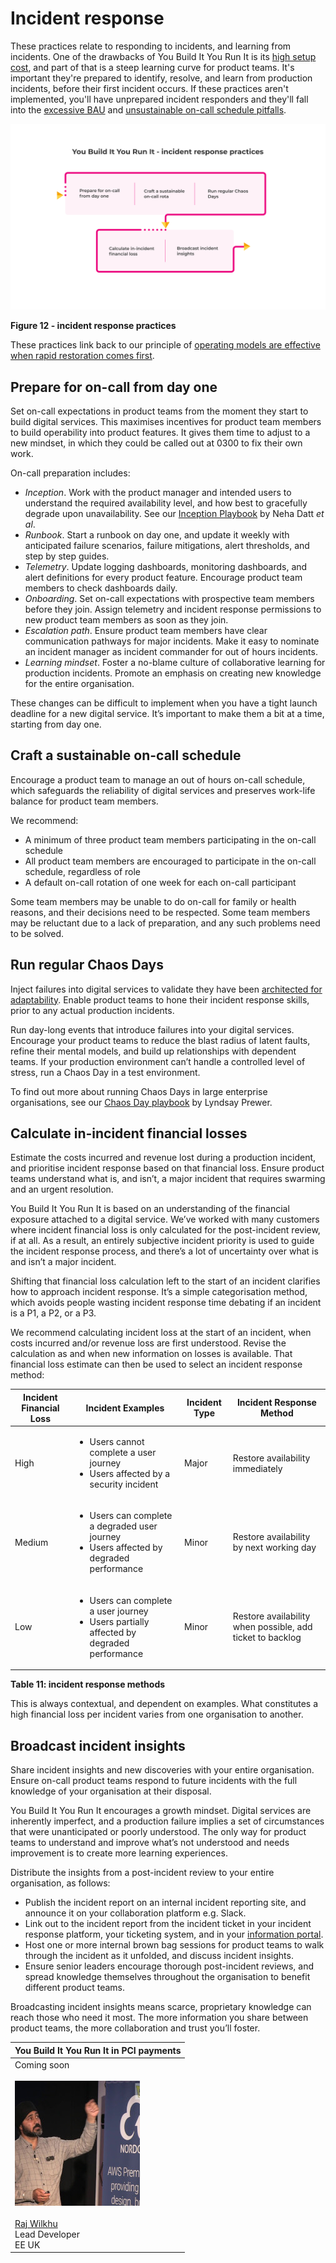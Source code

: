 # Incident response

These practices relate to responding to incidents, and learning from incidents. One of the drawbacks of You Build It You Run It is its [high setup cost](https://you-build-it-you-run-it.playbook.ee/what-is-ops-run-it/drawbacks), and part of that is a steep learning curve for product teams. It's important they're prepared to identify, resolve, and learn from production incidents, before their first incident occurs. If these practices aren't implemented, you'll have unprepared incident responders and they'll fall into the [excessive BAU](https://you-build-it-you-run-it.playbook.ee/pitfalls#excessive-bau) and [unsustainable on-call schedule pitfalls](https://you-build-it-you-run-it.playbook.ee/pitfalls#unsustainable-on-call-schedule). 

![](../.gitbook/assets/practices/incident-response-practices.png)

**Figure 12 - incident response practices**

These practices link back to our principle of [operating models are effective when rapid restoration comes first](https://you-build-it-you-run-it.playbook.ee/principles#operating-models-are-most-effective-when-rapid-restoration-comes-first).

## Prepare for on-call from day one

Set on-call expectations in product teams from the moment they start to build digital services. This maximises incentives for product team members to build operability into product features. It gives them time to adjust to a new mindset, in which they could be called out at 0300 to fix their own work.  

On-call preparation includes:

* *Inception*. Work with the product manager and intended users to understand the required availability level, and how best to gracefully degrade upon unavailability. See our [Inception Playbook](https://inception.playbook.ee/) by Neha Datt *et al*.	
* *Runbook*. Start a runbook on day one, and update it weekly with anticipated failure scenarios, failure mitigations, alert thresholds, and step by step guides.
* *Telemetry*. Update logging dashboards, monitoring dashboards, and alert definitions for every product feature. Encourage product team members to check dashboards daily.
* *Onboarding*. Set on-call expectations with prospective team members before they join. Assign telemetry and incident response permissions to new product team members as soon as they join. 
* *Escalation path*. Ensure product team members have clear communication pathways for major incidents. Make it easy to nominate an incident manager as incident commander for out of hours incidents. 
* *Learning mindset*. Foster a no-blame culture of collaborative learning for production incidents. Promote an emphasis on creating new knowledge for the entire organisation.

These changes can be difficult to implement when you have a tight launch deadline for a new digital service. It’s important to make them a bit at a time, starting from day one.

## Craft a sustainable on-call schedule

Encourage a product team to manage an out of hours on-call schedule, which safeguards the reliability of digital services and preserves work-life balance for product team members.

We recommend:

* A minimum of three product team members participating in the on-call schedule
* All product team members are encouraged to participate in the on-call schedule, regardless of role
* A default on-call rotation of one week for each on-call participant

Some team members may be unable to do on-call for family or health reasons, and their decisions need to be respected. Some team members may be reluctant due to a lack of preparation, and any such problems need to be solved.

## Run regular Chaos Days

Inject failures into digital services to validate they have been [architected for adaptability](https://you-build-it-you-run-it.playbook.ee/practices/build#architect-for-adaptability). Enable product teams to hone their incident response skills, prior to any actual production incidents. 

Run day-long events that introduce failures into your digital services. Encourage your product teams to reduce the blast radius of latent faults, refine their mental models, and build up relationships with dependent teams. If your production environment can’t handle a controlled level of stress, run a Chaos Day in a test environment. 

To find out more about running Chaos Days in large enterprise organisations, see our [Chaos Day playbook](https://chaos-day.playbook.ee/) by Lyndsay Prewer. 

## Calculate in-incident financial losses

Estimate the costs incurred and revenue lost during a production incident, and prioritise incident response based on that financial loss. Ensure product teams understand what is, and isn’t, a major incident that requires swarming and an urgent resolution.

You Build It You Run It is based on an understanding of the financial exposure attached to a digital service. We’ve worked with many customers where incident financial loss is only calculated for the post-incident review, if at all. As a result, an entirely subjective incident priority is used to guide the incident response process, and there’s a lot of uncertainty over what is and isn’t a major incident. 

Shifting that financial loss calculation left to the start of an incident clarifies how to approach incident response. It’s a simple categorisation method, which avoids people wasting incident response time debating if an incident is a P1, a P2, or a P3. 

We recommend calculating incident loss at the start of an incident, when costs incurred and/or revenue loss are first understood. Revise the calculation as and when new information on losses is available. That financial loss estimate can then be used to select an incident response method:

|Incident Financial Loss|Incident Examples|Incident Type|Incident Response Method|
|---|---|---|---|
|High|<ul><li>Users cannot complete a user journey</li><li>Users affected by a security incident</li></ul>|Major|Restore availability immediately|
|Medium|<ul><li>Users can complete a degraded user journey</li><li>Users affected by degraded performance</li></ul>|Minor|Restore availability by next working day|
|Low|<ul><li>Users can complete a user journey</li><li>Users partially affected by degraded performance</li></ul>|Minor|Restore availability when possible, add ticket to backlog|

**Table 11: incident response methods**

This is always contextual, and dependent on examples. What constitutes a high financial loss per incident varies from one organisation to another. 

## Broadcast incident insights

Share incident insights and new discoveries with your entire organisation. Ensure on-call product teams respond to future incidents with the full knowledge of your organisation at their disposal. 

You Build It You Run It encourages a growth mindset. Digital services are inherently imperfect, and a production failure implies a set of circumstances that were unanticipated or poorly understood. The only way for product teams to understand and improve what’s not understood and needs improvement is to create more learning experiences.

Distribute the insights from a post-incident review to your entire organisation, as follows:

* Publish the incident report on an internal incident reporting site, and announce it on your collaboration platform e.g. Slack. 
* Link out to the incident report from the incident ticket in your incident response platform, your ticketing system, and in your [information portal](https://you-build-it-you-run-it.playbook.ee/practices/build#maximise-discoverability-of-teams-and-services).
* Host one or more internal brown bag sessions for product teams to walk through the incident as it unfolded, and discuss incident insights.
* Ensure senior leaders encourage thorough post-incident reviews, and spread knowledge themselves throughout the organisation to benefit different product teams. 

Broadcasting incident insights means scarce, proprietary knowledge can reach those who need it most. The more information you share between product teams, the more collaboration and trust you’ll foster.

|You Build It You Run It in PCI payments|
|---|
|Coming soon<br><br>![Raj Wilkhu](../.gitbook/assets/practices/raj-wilkhu.jpg)<br><br>[Raj Wilkhu](https://www.linkedin.com/in/rajwilkhu/)<br>Lead Developer<br>EE UK|